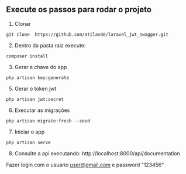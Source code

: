 ##  Execute os passos para rodar o projeto

1. Clonar
```
git clone  https://github.com/atilas88/laravel_jwt_swagger.git
```
2. Dentro da pasta raiz execute:
```
composer install
```
3. Gerar a chave do app
```
php artisan key:generate
```
5. Gerar o token jwt
```
php artisan jwt:secret
```
6. Executar as migrações
```
php artisan migrate:fresh --seed
```
7. Iniciar o app
```
php artisan serve
```
8. Consulte a api executando:
http://localhost:8000/api/documentation

Fazer login com o usuario user@gmail.com e password "123456"

